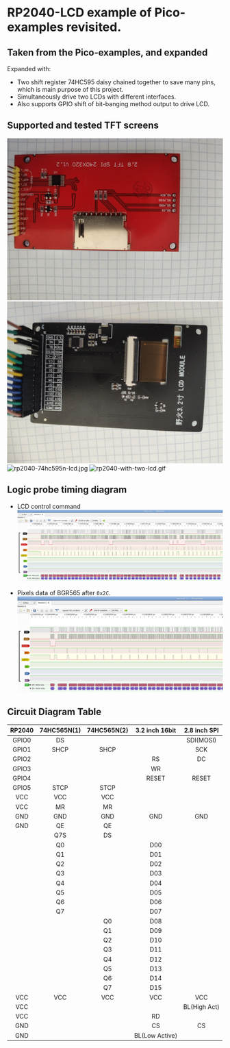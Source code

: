 # RP2040-LCD example of Pico-examples  revisited.

## Taken from the Pico-examples, and expanded

Expanded with:
* Two shift register 74HC595 daisy chained together to save many pins, which is main purpose of this project.
* Simultaneously drive two LCDs with different interfaces.
* Also supports GPIO shift of bit-banging method output to drive LCD.

## Supported and tested TFT screens

![ili9341_2.8inch_240x320_spi_lcd.jpg](images/ili9341_2.8inch_240x320_spi_lcd.jpg)
![ili9341_3.2inch_240x320_16b_lcd.jpg](images/ili9341_3.2inch_240x320_16b_lcd.jpg)
![rp2040-74hc595n-lcd.jpg](images/rp2040-74hc595n-lcd.jpg)
![rp2040-with-two-lcd.gif](images/rp2040-with-two-lcd.gif)

## Logic probe timing diagram

* LCD control command
![images/down_speed_lcd_control_cmd.png](images/down_speed_lcd_control_cmd.png)

* Pixels data of BGR565  after `0x2C`.
![images/down_speed_rgb55.png](images/down_speed_rgb55.png)

## Circuit Diagram Table


|    RP2040  | 74HC565N(1) | 74HC565N(2) |3.2 inch 16bit|2.8 inch SPI |
|:----------:|:-----------:|:-----------:|:------------:|:-----------:|
|    GPIO0   |       DS    |             |              |   SDI(MOSI) |
|    GPIO1   |     SHCP    |     SHCP    |              |     SCK     |
|    GPIO2   |             |             |      RS      |     DC      |
|    GPIO3   |             |             |      WR      |             |
|    GPIO4   |             |             |      RESET   |     RESET   |
|    GPIO5   |     STCP    |     STCP    |              |             |
|     VCC    |      VCC    |     VCC     |              |             |
|     VCC    |       MR    |     MR      |              |             |
|     GND    |      GND    |     GND     |      GND     |     GND     |
|     GND    |       QE    |     QE      |              |             |
|            |      Q7S    |     DS      |              |             |
|            |       Q0    |             |      D00     |             |
|            |       Q1    |             |      D01     |             |
|            |       Q2    |             |      D02     |             |
|            |       Q3    |             |      D03     |             |
|            |       Q4    |             |      D04     |             |
|            |       Q5    |             |      D05     |             |
|            |       Q6    |             |      D06     |             |
|            |       Q7    |             |      D07     |             |
|            |             |     Q0      |      D08     |             |
|            |             |     Q1      |      D09     |             |
|            |             |     Q2      |      D10     |             |
|            |             |     Q3      |      D11     |             |
|            |             |     Q4      |      D12     |             |
|            |             |     Q5      |      D13     |             |
|            |             |     Q6      |      D14     |             |
|            |             |     Q7      |      D15     |             |
|     VCC    |      VCC    |     VCC     |      VCC     |     VCC     |
|     VCC    |             |             |              |BL(High Act) |
|     VCC    |             |             |      RD      |             |
|     GND    |             |             |      CS      |     CS      |
|     GND    |             |             |BL(Low Active)|             |